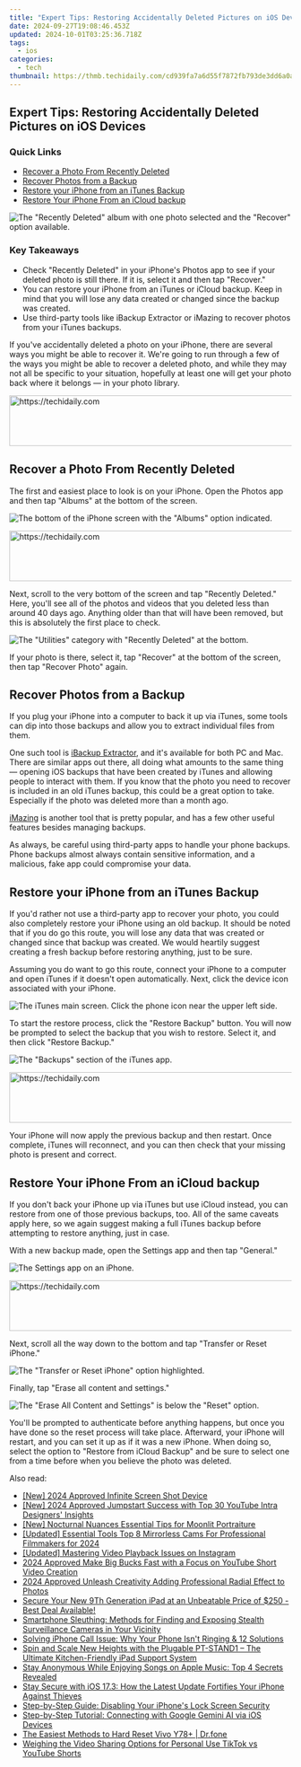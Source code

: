```yaml
---
title: "Expert Tips: Restoring Accidentally Deleted Pictures on iOS Devices"
date: 2024-09-27T19:08:46.453Z
updated: 2024-10-01T03:25:36.718Z
tags:
  - ios
categories:
  - tech
thumbnail: https://thmb.techidaily.com/cd939fa7a6d55f7872fb793de3dd6a0a1cf42f10f319881184a8db53e138fd0a.jpg
---
```


## Expert Tips: Restoring Accidentally Deleted Pictures on iOS Devices

### Quick Links

* [Recover a Photo From Recently Deleted](https://desktop-recording.techidaily.com/new-in-2024-streamlining-gaming-experience-how-to-record-games-obs/)
* [Recover Photos from a Backup](https://fox-http.techidaily.com/new-dissecting-the-technical-aspects-of-vivavideo-for-2024/)
* [Restore your iPhone from an iTunes Backup](https://android-unlock.techidaily.com/in-2024-how-to-remove-a-previously-synced-google-account-from-your-samsung-galaxy-xcover-6-pro-tactical-edition-by-drfone-android/)
* [Restore Your iPhone From an iCloud backup](https://article-posts.techidaily.com/new-glimpsing-beyond-virtual-reality-the-pros-and-cons-spectrum/)

![The "Recently Deleted" album with one photo selected and the "Recover" option available.](https://static1.howtogeekimages.com/wordpress/wp-content/uploads/2023/09/recently-deleted-click-recover.png) 

### Key Takeaways

* Check "Recently Deleted" in your iPhone's Photos app to see if your deleted photo is still there. If it is, select it and then tap "Recover."
* You can restore your iPhone from an iTunes or iCloud backup. Keep in mind that you will lose any data created or changed since the backup was created.
* Use third-party tools like iBackup Extractor or iMazing to recover photos from your iTunes backups.

 If you've accidentally deleted a photo on your iPhone, there are several ways you might be able to recover it. We're going to run through a few of the ways you might be able to recover a deleted photo, and while they may not all be specific to your situation, hopefully at least one will get your photo back where it belongs — in your photo library.

<!-- affiliate ads begin -->
<a href="https://appsumo.8odi.net/c/5597632/2075472/7443" target="_top" id="2075472">
  <img src="//a.impactradius-go.com/display-ad/7443-2075472" border="0" alt="https://techidaily.com" width="728" height="90"/>
</a>
<img height="0" width="0" src="https://appsumo.8odi.net/i/5597632/2075472/7443" style="position:absolute;visibility:hidden;" border="0" />
<!-- affiliate ads end -->

##  Recover a Photo From Recently Deleted

 The first and easiest place to look is on your iPhone. Open the Photos app and then tap "Albums" at the bottom of the screen.

![The bottom of the iPhone screen with the "Albums" option indicated.](https://static1.howtogeekimages.com/wordpress/wp-content/uploads/2023/09/click-the-albums-button.png) 

<!-- affiliate ads begin -->
<a href="https://versadesk.pxf.io/c/5597632/1815679/21290" target="_top" id="1815679">
  <img src="//a.impactradius-go.com/display-ad/21290-1815679" border="0" alt="https://techidaily.com" width="728" height="90"/>
</a>
<img height="0" width="0" src="https://versadesk.pxf.io/i/5597632/1815679/21290" style="position:absolute;visibility:hidden;" border="0" />
<!-- affiliate ads end -->

 Next, scroll to the very bottom of the screen and tap "Recently Deleted." Here, you'll see all of the photos and videos that you deleted less than around 40 days ago. Anything older than that will have been removed, but this is absolutely the first place to check.

![The "Utilities" category with "Recently Deleted" at the bottom.](https://static1.howtogeekimages.com/wordpress/wp-content/uploads/2023/09/tap-recently-deleted.png) 

 If your photo is there, select it, tap "Recover" at the bottom of the screen, then tap "Recover Photo" again. 

##  Recover Photos from a Backup

 If you plug your iPhone into a computer to back it up via iTunes, some tools can dip into those backups and allow you to extract individual files from them.

 One such tool is [iBackup Extractor](https://www.wideanglesoftware.com/ibackupextractor/), and it's available for both PC and Mac. There are similar apps out there, all doing what amounts to the same thing — opening iOS backups that have been created by iTunes and allowing people to interact with them. If you know that the photo you need to recover is included in an old iTunes backup, this could be a great option to take. Especially if the photo was deleted more than a month ago.

[iMazing](https://imazing.com/) is another tool that is pretty popular, and has a few other useful features besides managing backups. 

 As always, be careful using third-party apps to handle your phone backups. Phone backups almost always contain sensitive information, and a malicious, fake app could compromise your data. 

##  Restore your iPhone from an iTunes Backup

 If you'd rather not use a third-party app to recover your photo, you could also completely restore your iPhone using an old backup. It should be noted that if you do go this route, you will lose any data that was created or changed since that backup was created. We would heartily suggest creating a fresh backup before restoring anything, just to be sure.

 Assuming you do want to go this route, connect your iPhone to a computer and open iTunes if it doesn't open automatically. Next, click the device icon associated with your iPhone.

![The iTunes main screen. Click the phone icon near the upper left side.](https://static1.howtogeekimages.com/wordpress/wp-content/uploads/2023/09/itunes-click-phone-icon.png) 

 To start the restore process, click the "Restore Backup" button. You will now be prompted to select the backup that you wish to restore. Select it, and then click "Restore Backup."

![The "Backups" section of the iTunes app.](https://static1.howtogeekimages.com/wordpress/wp-content/uploads/2023/09/restore-backup.png) 

<!-- affiliate ads begin -->
<a href="https://aligracehair.sjv.io/c/5597632/1948937/19272" target="_top" id="1948937">
  <img src="//a.impactradius-go.com/display-ad/19272-1948937" border="0" alt="https://techidaily.com" width="728" height="90"/>
</a>
<img height="0" width="0" src="https://aligracehair.sjv.io/i/5597632/1948937/19272" style="position:absolute;visibility:hidden;" border="0" />
<!-- affiliate ads end -->

 Your iPhone will now apply the previous backup and then restart. Once complete, iTunes will reconnect, and you can then check that your missing photo is present and correct.

##  Restore Your iPhone From an iCloud backup

 If you don't back your iPhone up via iTunes but use iCloud instead, you can restore from one of those previous backups, too. All of the same caveats apply here, so we again suggest making a full iTunes backup before attempting to restore anything, just in case.

 With a new backup made, open the Settings app and then tap "General."

![The Settings app on an iPhone.](https://static1.howtogeekimages.com/wordpress/wp-content/uploads/2023/09/settings-general.png) 

<!-- affiliate ads begin -->
<a href="https://aligracehair.sjv.io/c/5597632/1918684/19272" target="_top" id="1918684">
  <img src="//a.impactradius-go.com/display-ad/19272-1918684" border="0" alt="https://techidaily.com" width="728" height="90"/>
</a>
<img height="0" width="0" src="https://aligracehair.sjv.io/i/5597632/1918684/19272" style="position:absolute;visibility:hidden;" border="0" />
<!-- affiliate ads end -->

 Next, scroll all the way down to the bottom and tap "Transfer or Reset iPhone."

![The "Transfer or Reset iPhone" option highlighted.](https://static1.howtogeekimages.com/wordpress/wp-content/uploads/2023/09/transfer-or-reset.png) 

 Finally, tap "Erase all content and settings."

![The "Erase All Content and Settings" is below the "Reset" option.](https://static1.howtogeekimages.com/wordpress/wp-content/uploads/2023/09/erase-all-content-and-settings.png) 

 You'll be prompted to authenticate before anything happens, but once you have done so the reset process will take place. Afterward, your iPhone will restart, and you can set it up as if it was a new iPhone. When doing so, select the option to "Restore from iCloud Backup" and be sure to select one from a time before when you believe the photo was deleted.

<ins class="adsbygoogle"
     style="display:block"
     data-ad-format="autorelaxed"
     data-ad-client="ca-pub-7571918770474297"
     data-ad-slot="1223367746"></ins>

<ins class="adsbygoogle"
     style="display:block"
     data-ad-client="ca-pub-7571918770474297"
     data-ad-slot="8358498916"
     data-ad-format="auto"
     data-full-width-responsive="true"></ins>

<span class="atpl-alsoreadstyle">Also read:</span>
<div><ul>
<li><a href="https://screen-activity-recording.techidaily.com/new-2024-approved-infinite-screen-shot-device/"><u>[New] 2024 Approved Infinite Screen Shot Device</u></a></li>
<li><a href="https://youtube-docs.techidaily.com/024-approved-jumpstart-success-with-top-30-youtube-intra-designers-insights/"><u>[New] 2024 Approved Jumpstart Success with Top 30 YouTube Intra Designers' Insights</u></a></li>
<li><a href="https://on-screen-recording.techidaily.com/new-nocturnal-nuances-essential-tips-for-moonlit-portraiture/"><u>[New] Nocturnal Nuances Essential Tips for Moonlit Portraiture</u></a></li>
<li><a href="https://facebook-record-videos.techidaily.com/updated-essential-tools-top-8-mirrorless-cams-for-professional-filmmakers-for-2024/"><u>[Updated] Essential Tools Top 8 Mirrorless Cams For Professional Filmmakers for 2024</u></a></li>
<li><a href="https://facebook-videos.techidaily.com/updated-mastering-video-playback-issues-on-instagram/"><u>[Updated] Mastering Video Playback Issues on Instagram</u></a></li>
<li><a href="https://youtube-stream.techidaily.com/2024-approved-make-big-bucks-fast-with-a-focus-on-youtube-short-video-creation/"><u>2024 Approved Make Big Bucks Fast with a Focus on YouTube Short Video Creation</u></a></li>
<li><a href="https://fox-cloud.techidaily.com/2024-approved-unleash-creativity-adding-professional-radial-effect-to-photos/"><u>2024 Approved Unleash Creativity Adding Professional Radial Effect to Photos</u></a></li>
<li><a href="https://os-tips.techidaily.com/secure-your-new-9th-generation-ipad-at-an-unbeatable-price-of-250-best-deal-available/"><u>Secure Your New 9Th Generation iPad at an Unbeatable Price of $250 - Best Deal Available!</u></a></li>
<li><a href="https://os-tips.techidaily.com/smartphone-sleuthing-methods-for-finding-and-exposing-stealth-surveillance-cameras-in-your-vicinity/"><u>Smartphone Sleuthing: Methods for Finding and Exposing Stealth Surveillance Cameras in Your Vicinity</u></a></li>
<li><a href="https://os-tips.techidaily.com/solving-iphone-call-issue-why-your-phone-isnt-ringing-and-12-solutions/"><u>Solving iPhone Call Issue: Why Your Phone Isn't Ringing & 12 Solutions</u></a></li>
<li><a href="https://os-tips.techidaily.com/spin-and-scale-new-heights-with-the-plugable-pt-stand1-the-ultimate-kitchen-friendly-ipad-support-system/"><u>Spin and Scale New Heights with the Plugable PT-STAND1 – The Ultimate Kitchen-Friendly iPad Support System</u></a></li>
<li><a href="https://os-tips.techidaily.com/stay-anonymous-while-enjoying-songs-on-apple-music-top-4-secrets-revealed/"><u>Stay Anonymous While Enjoying Songs on Apple Music: Top 4 Secrets Revealed</u></a></li>
<li><a href="https://os-tips.techidaily.com/stay-secure-with-ios-173-how-the-latest-update-fortifies-your-iphone-against-thieves/"><u>Stay Secure with iOS 17.3: How the Latest Update Fortifies Your iPhone Against Thieves</u></a></li>
<li><a href="https://os-tips.techidaily.com/step-by-step-guide-disabling-your-iphones-lock-screen-security/"><u>Step-by-Step Guide: Disabling Your iPhone's Lock Screen Security</u></a></li>
<li><a href="https://os-tips.techidaily.com/step-by-step-tutorial-connecting-with-google-gemini-ai-via-ios-devices/"><u>Step-by-Step Tutorial: Connecting with Google Gemini AI via iOS Devices</u></a></li>
<li><a href="https://techidaily.com/the-easiest-methods-to-hard-reset-vivo-y78plus-drfone-by-drfone-reset-android-reset-android/"><u>The Easiest Methods to Hard Reset Vivo Y78+ | Dr.fone</u></a></li>
<li><a href="https://youtube-tips.techidaily.com/ing-the-video-sharing-options-for-personal-use-tiktok-vs-youtube-shorts/"><u>Weighing the Video Sharing Options for Personal Use TikTok vs YouTube Shorts</u></a></li>
</ul></div>

